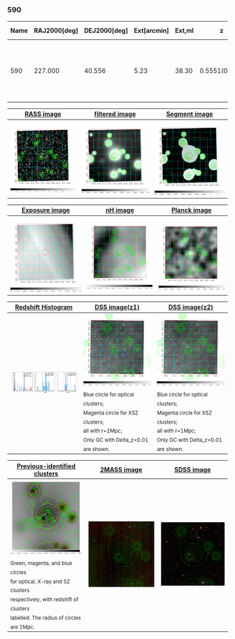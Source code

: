 <div STYLE="page-break-after: always;"></div>

### 590

|Name|RAJ2000[deg]|DEJ2000[deg] |Ext[arcmin]| Ext,ml | z | z_src| C|GC(XSZ,Delta_z<0.01)| GC(OPT,Delta_z<0.01)|GC| R_sig[arcmin] | R500[arcmin] | R500[Mpc]| CRsig[c/s] | CR500[c/s] |L500[1E44 erg/s]|F500[1E-12 erg/s/cm^2]| M500[1E14 Msun]|Tx[keV]|Cnt_sig|Beta|Rc[arcmin]|Comment|Alias|
|---|---|---|---|---|---|------|---|--------|---------|----------|---|---|---|---|---|---|---|---|---|---|---|---|---|---|
|590| 227.000| 40.556| 5.23| 38.30| 0.5551(0.000)| z_xsz| B| -| -| C, F20, N, SPI, Tar, W| 10.262| 3.253| 1.257| 0.088(0.020)| 0.079(0.018)| 20.828(6.969)| 1.686(0.564)| 10.35(1.44)| 11.00(0.99)| 61.5| 0.807(-0.175+0.134)| 8.019(-1.703+1.286)| $z$ of XSZ cluster; An SZ cluster with $z$ = 0.5569 and offset = 1.04 Mpc (2.66arcmin)| t269|

|[RASS image](../image/590/590_img.pdf)|[filtered image](../image/590/590_fil.pdf)|[Segment image](../image/590/590_seg.pdf)|
|-------------------|--------------------|-------------------|
| <img src="../image/590/590_img.png" width="300">  | <img src="../image/590/590_fil.png" width="300">   | <img src="../image/590/590_seg.png" width="300">  |

|[Exposure image](../image/590/590_mex.pdf)| [nH image](../image/590/590_nh.pdf)| [Planck image](../image/590/590_p.pdf)|
|-------------------|--------------------|-------------------|
|<img src="../image/590/590_mex.png" width="300">   | <img src="../image/590/590_nh.png" width="300">    | <img src="../image/590/590_p.png" width="300"> |

|[Redshift Histogram](../image/590/590_zg.pdf) | [DSS image(z1)](../image/590/590_dss_z1.pdf)      |  [DSS image(z2)](../image/590/590_dss_z2.pdf)    |
|-------------------|--------------------|-------------------|
|<img src="../image/590/590_zg.png" width="300"> |<img src="../image/590/590_dss_z1.png" width="300"> <sub><br>Blue circle for optical clusters; <br>Magenta circle for XSZ clusters; <br>all with r=1Mpc; <br>Only GC with Delta_z<0.01 are shown. </sub>| <img src="../image/590/590_dss_z2.png" width="300"><sub><br>Blue circle for optical clusters; <br>Magenta circle for XSZ clusters; <br>all with r=1Mpc; <br>Only GC with Delta_z<0.01 are shown. </sub> |

|[Previous-identified clusters](../image/590/590_gc.pdf) | [2MASS image](../image/590/590_2mass.pdf)      |[SDSS image](../image/590/590_sdss.pdf)   |
|-------------------|-------------------|-------------------|
|<img src=../image/590/590_gc.png width="300"> <br><sub>Green, magenta, and blue circles <br>for optical, X-ray and SZ clusters <br>respectively, with redshift of clusters <br>labelled. The radius of circles <br>are 1Mpc.</sub>|<img src="../image/590/590_2mass.png" width="300">  | <img src="../image/590/590_sdss.png" width="300">  |




